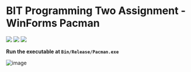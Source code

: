 # BIT Programming Two Assignment - WinForms Pacman
<img src = "https://img.shields.io/badge/Windows-0078D6?style=for-the-badge&logo=windows&logoColor=white"/> <img src = "https://img.shields.io/badge/C%23-239120?style=for-the-badge&logo=c-sharp&logoColor=white"/> <img src = "https://img.shields.io/badge/.NET-5C2D91?style=for-the-badge&logo=.net&logoColor=white"/>

__Run the executable at `Bin/Release/Pacman.exe`__


![image](https://user-images.githubusercontent.com/83677410/143801621-29cfa86e-da16-417b-a874-a8362947c2d2.png)
